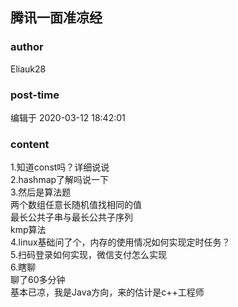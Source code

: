 ## 腾讯一面准凉经
### author 
Eliauk28
### post-time 

编辑于  2020-03-12 18:42:01
### content 
<div class="post-topic-des nc-post-content">
 <div>
  1.知道const吗？详细说说
 </div>
 <div>
  2.hashmap了解吗说一下
 </div>
 <div>
  3.然后是算法题
 </div>
 <div>
  两个数组任意长随机值找相同的值
 </div>
 <div>
  最长公共子串与最长公共子序列
 </div>
 <div>
  kmp算法
 </div>
 <div>
  4.linux基础问了个，内存的使用情况如何实现定时任务？
 </div>
 <div>
  5.扫码登录如何实现，微信支付怎么实现
 </div>
 <div>
  6.瞎聊
 </div>
 <div>
  聊了60多分钟
 </div>
 <div>
  基本已凉，我是Java方向，来的估计是c++工程师
 </div>
</div>
